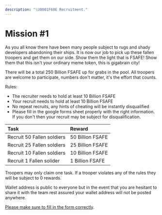 ```yaml
---
description: "\U0001F60E Recruitment."
---
```


# Mission \#1

As you all know there have been many people subject to rugs and shady developers abandoning their ships. It is now our job to pick up these fallen troopers and get them on our side. Show them the light that is FSAFE! Show them that this isn't your ordinary meme token, this is gigabrain city! 

There will be a total 250 Billion FSAFE up for grabs in the pool. All troopers are welcome to participate, numbers don't matter, it's the effort that counts. 

Rules: 

* The recruiter needs to hold at least 10 Billion FSAFE
* Your recruit needs to hold at least 10 Billion FSAFE
* No repeat recruits, any hints of cheating will be instantly disqualified
* Please fill in the google forms sheet properly with the right information. If you don't then your recruit may be subject for disqualification.

| Task | Reward |
| :--- | :--- |
| Recruit 50 Fallen soldiers | 50 Billion FSAFE |
| Recruit 25 Fallen soldiers | 25 Billion FSAFE |
| Recruit 10 Fallen soldiers | 10 Billion FSAFE |
| Recruit 1 Fallen solider | 1 Billion FSAFE |

Troopers may only claim one task. If a trooper violates any of the rules they will be subject to 0 rewards. 

Wallet address is public to everyone but in the event that you are hesitant to share it with the team rest assured your wallet address will not be posted anywhere. 

[Please make sure to fill in the form correctly](https://docs.google.com/forms/d/e/1FAIpQLSdEMhICKVBSQhsI3amrHh8fMt1EVgnyC8FMZGsOxpFxGDGAxw/viewform).  

